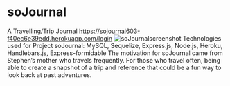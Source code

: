 # soJournal
A Travelling/Trip Journal 
https://sojournal603-f40ec6e39edd.herokuapp.com/login
![soJournalscreenshot](https://github.com/PapaSpinach/soJournal/assets/146040691/364694b5-0230-4fee-8570-def471e0bb7f)
Technologies used for Project soJournal: MySQL, Sequelize, Express.js, Node.js, Heroku, Handlebars.js, Express-formidable
The motivation for soJournal came from Stephen’s mother who travels frequently. For those who travel often, being able to create a snapshot of a trip and reference that could be a fun way to look back at past adventures. 

